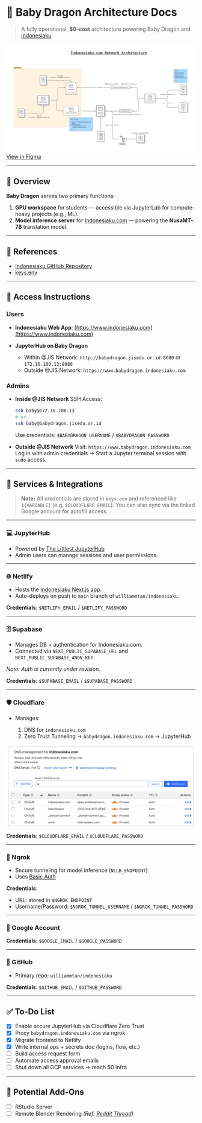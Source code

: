 # 🐉 Baby Dragon Architecture Docs

> A fully operational, **\$0-cost** architecture powering Baby Dragon and [Indonesiaku](https://www.indonesiaku.com).

![Architecture Diagram](Indonesiaku.com%20Network%20Architecture.png)
[View in Figma](https://www.figma.com/board/Z5a7dxo8xd5znl1pcx5upl/Indonesiaku.com-Network-Architecture?node-id=0-1&t=ETCHrOWELcw7Ohoy-1)

---

## 📌 Overview

**Baby Dragon** serves two primary functions:

1. **GPU workspace** for students — accessible via JupyterLab for compute-heavy projects (e.g., ML).
2. **Model inference server** for [Indonesiaku.com](https://www.indonesiaku.com) — powering the **NusaMT-7B** translation model.

---

## 🔗 References

* [Indonesiaku GitHub Repository](https://github.com/williammtan/indonesiaku)
* [keys.env](https://drive.google.com/file/d/1JCQsiRQxCU_GCqp9mrtfm7pU5-ZNH7da/view?usp=sharing)

---

## 🔐 Access Instructions

### Users

* **Indonesiaku Web App**: [https://www.indonesiaku.com](https://www.indonesiaku.com)
* **JupyterHub on Baby Dragon**

  * Within @JIS Network:
    `http://babydragon.jisedu.or.id:8080` or `172.16.100.13:8080`
  * Outside @JIS Network:
    `https://www.babydragon.indonesiaku.com`

### Admins

* **Inside @JIS Network**
  SSH Access:

  ```bash
  ssh baby@172.16.100.13
  # or
  ssh baby@babydragon.jisedu.or.id
  ```

  Use credentials: `$BABYDRAGON_USERNAME` / `$BABYDRAGON_PASSWORD`

* **Outside @JIS Network**
  Visit: `https://www.babydragon.indonesiaku.com`
  Log in with admin credentials → Start a Jupyter terminal session with `sudo` access.

---

## 🔧 Services & Integrations

> **Note:** All credentials are stored in `keys.env` and referenced like `${VARIABLE}` (e.g. `$CLOUDFLARE_EMAIL`).
> You can also sync via the linked Google account for autofill access.

---

### 💻 JupyterHub

* Powered by [The Littlest JupyterHub](https://tljh.jupyter.org/en/latest/)
* Admin users can manage sessions and user permissions.

---

### 🌐 Netlify

* Hosts the [Indonesiaku Next.js app](https://www.indonesiaku.com).
* Auto-deploys on push to `main` branch of `williammtan/indonesiaku`.

**Credentials**: `$NETLIFY_EMAIL` / `$NETLIFY_PASSWORD`

---

### 🗄️ Supabase

* Manages DB + authentication for Indonesiaku.com.
* Connected via `NEXT_PUBLIC_SUPABASE_URL` and `NEXT_PUBLIC_SUPABASE_ANON_KEY`.

*Note: Auth is currently under revision.*

**Credentials**: `$SUPABASE_EMAIL` / `$SUPABASE_PASSWORD`

---

### 🛡️ Cloudflare

* Manages:

  1. DNS for `indonesiaku.com`
  2. Zero Trust Tunneling → `babydragon.indonesiaku.com` → JupyterHub

![Cloudflare DNS Setup](./Cloudflare%20DNS%20Setup.png)

**Credentials**: `$CLOUDFLARE_EMAIL` / `$CLOUDFLARE_PASSWORD`

---

### 🌉 Ngrok

* Secure tunneling for model inference (`NLLB_ENDPOINT`)
* Uses [Basic Auth](https://ngrok.com/docs/traffic-policy/actions/basic-auth/)

**Credentials**:

* URL: stored in `$NGROK_ENDPOINT`
* Username/Password: `$NGROK_TUNNEL_USERNAME` / `$NGROK_TUNNEL_PASSWORD`

---

### 🧬 Google Account

**Credentials**: `$GOOGLE_EMAIL` / `$GOOGLE_PASSWORD`

---

### 🐙 GitHub

* Primary repo: `williammtan/indonesiaku`

**Credentials**: `$GITHUB_EMAIL` / `$GITHUB_PASSWORD`

---

## ✅ To-Do List

* [x] Enable secure JupyterHub via Cloudflare Zero Trust
* [x] Proxy `babydragon.indonesiaku.com` via ngrok
* [x] Migrate frontend to Netlify
* [x] Write internal ops + secrets doc (logins, flow, etc.)
* [ ] Build access request form
* [ ] Automate access approval emails
* [ ] Shut down all GCP services → reach \$0 infra

---

## 🧪 Potential Add-Ons

* [ ] RStudio Server
* [ ] Remote Blender Rendering
  *(Ref: [Reddit Thread](https://www.reddit.com/r/blender/comments/1csvg6l/how_can_i_render_on_a_server/))*
